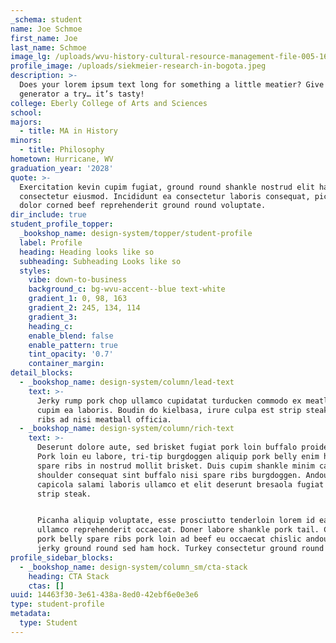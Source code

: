 ```yaml
---
_schema: student
name: Joe Schmoe
first_name: Joe
last_name: Schmoe
image_lg: /uploads/wvu-history-cultural-resource-management-file-005-16x9.jpg
profile_image: /uploads/siekmeier-research-in-bogota.jpeg
description: >-
  Does your lorem ipsum text long for something a little meatier? Give our
  generator a try… it’s tasty!
college: Eberly College of Arts and Sciences
school:
majors:
  - title: MA in History
minors:
  - title: Philosophy
hometown: Hurricane, WV
graduation_year: '2028'
quote: >-
  Exercitation kevin cupim fugiat, ground round shankle nostrud elit ham hock
  consectetur eiusmod. Incididunt ea consectetur laboris consequat, picanha
  dolor corned beef reprehenderit ground round voluptate. 
dir_include: true
student_profile_topper:
  _bookshop_name: design-system/topper/student-profile
  label: Profile
  heading: Heading looks like so
  subheading: Subheading Looks like so
  styles:
    vibe: down-to-business
    background_c: bg-wvu-accent--blue text-white
    gradient_1: 0, 98, 163
    gradient_2: 245, 134, 114
    gradient_3:
    heading_c:
    enable_blend: false
    enable_pattern: true
    tint_opacity: '0.7'
    container_margin:
detail_blocks:
  - _bookshop_name: design-system/column/lead-text
    text: >-
      Jerky rump pork chop ullamco cupidatat turducken commodo ex meatloaf pork
      cupim ea laboris. Boudin do kielbasa, irure culpa est strip steak short
      ribs ad nisi meatball officia.
  - _bookshop_name: design-system/column/rich-text
    text: >-
      Deserunt dolore aute, sed brisket fugiat pork loin buffalo proident shank.
      Pork loin eu labore, tri-tip burgdoggen aliquip pork belly enim ham hock
      spare ribs in nostrud mollit brisket. Duis cupim shankle minim capicola
      shoulder consequat sint buffalo nisi spare ribs burgdoggen. Andouille
      capicola salami laboris ullamco et elit deserunt bresaola fugiat in eu
      strip steak.


      Picanha aliquip voluptate, esse prosciutto tenderloin lorem id ea pork
      ullamco reprehenderit occaecat. Doner labore shankle pork tail. Cow tail
      pork belly spare ribs pork loin ad beef eu occaecat chislic andouille
      jerky ground round sed ham hock. Turkey consectetur ground round alcatra.
profile_sidebar_blocks:
  - _bookshop_name: design-system/column_sm/cta-stack
    heading: CTA Stack
    ctas: []
uuid: 14463f30-3e61-438a-8ed0-42ebf6e0e3e6
type: student-profile
metadata:
  type: Student
---
```

